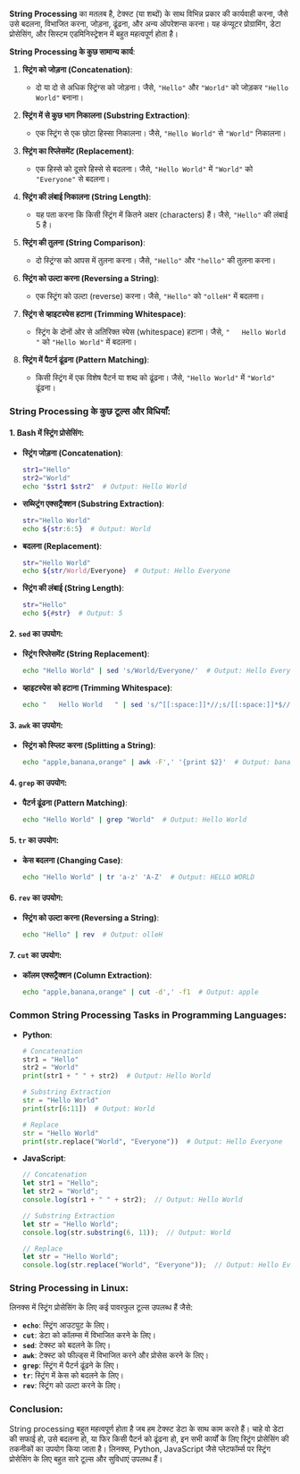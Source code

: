 **String Processing** का मतलब है, टेक्स्ट (या शब्दों) के साथ विभिन्न प्रकार की कार्यवाही करना, जैसे उसे बदलना, विभाजित करना, जोड़ना, ढूंढना, और अन्य ऑपरेशन्स करना। यह कंप्यूटर प्रोग्रामिंग, डेटा प्रोसेसिंग, और सिस्टम एडमिनिस्ट्रेशन में बहुत महत्वपूर्ण होता है। 

**String Processing के कुछ सामान्य कार्य**:

1. **स्ट्रिंग को जोड़ना (Concatenation)**:
   - दो या दो से अधिक स्ट्रिंग्स को जोड़ना। जैसे, `"Hello"` और `"World"` को जोड़कर `"Hello World"` बनाना।

2. **स्ट्रिंग में से कुछ भाग निकालना (Substring Extraction)**:
   - एक स्ट्रिंग से एक छोटा हिस्सा निकालना। जैसे, `"Hello World"` से `"World"` निकालना।

3. **स्ट्रिंग का रिप्लेसमेंट (Replacement)**:
   - एक हिस्से को दूसरे हिस्से से बदलना। जैसे, `"Hello World"` में `"World"` को `"Everyone"` से बदलना।

4. **स्ट्रिंग की लंबाई निकालना (String Length)**:
   - यह पता करना कि किसी स्ट्रिंग में कितने अक्षर (characters) हैं। जैसे, `"Hello"` की लंबाई 5 है।

5. **स्ट्रिंग की तुलना (String Comparison)**:
   - दो स्ट्रिंग्स को आपस में तुलना करना। जैसे, `"Hello"` और `"hello"` की तुलना करना।

6. **स्ट्रिंग को उल्टा करना (Reversing a String)**:
   - एक स्ट्रिंग को उल्टा (reverse) करना। जैसे, `"Hello"` को `"olleH"` में बदलना।

7. **स्ट्रिंग से व्हाइटस्पेस हटाना (Trimming Whitespace)**:
   - स्ट्रिंग के दोनों ओर से अतिरिक्त स्पेस (whitespace) हटाना। जैसे, `"   Hello World   "` को `"Hello World"` में बदलना।

8. **स्ट्रिंग में पैटर्न ढूंढना (Pattern Matching)**:
   - किसी स्ट्रिंग में एक विशेष पैटर्न या शब्द को ढूंढना। जैसे, `"Hello World"` में `"World"` ढूंढना।

### **String Processing के कुछ टूल्स और विधियाँ:**

#### 1. **Bash में स्ट्रिंग प्रोसेसिंग**:
- **स्ट्रिंग जोड़ना (Concatenation)**:
  ```bash
  str1="Hello"
  str2="World"
  echo "$str1 $str2"  # Output: Hello World
  ```

- **सब्स्ट्रिंग एक्सट्रैक्शन (Substring Extraction)**:
  ```bash
  str="Hello World"
  echo ${str:6:5}  # Output: World
  ```

- **बदलना (Replacement)**:
  ```bash
  str="Hello World"
  echo ${str/World/Everyone}  # Output: Hello Everyone
  ```

- **स्ट्रिंग की लंबाई (String Length)**:
  ```bash
  str="Hello"
  echo ${#str}  # Output: 5
  ```

#### 2. **`sed` का उपयोग**:
- **स्ट्रिंग रिप्लेसमेंट (String Replacement)**:
  ```bash
  echo "Hello World" | sed 's/World/Everyone/'  # Output: Hello Everyone
  ```

- **व्हाइटस्पेस को हटाना (Trimming Whitespace)**:
  ```bash
  echo "   Hello World   " | sed 's/^[[:space:]]*//;s/[[:space:]]*$//'  # Output: Hello World
  ```

#### 3. **`awk` का उपयोग**:
- **स्ट्रिंग को स्प्लिट करना (Splitting a String)**:
  ```bash
  echo "apple,banana,orange" | awk -F',' '{print $2}'  # Output: banana
  ```

#### 4. **`grep` का उपयोग**:
- **पैटर्न ढूंढना (Pattern Matching)**:
  ```bash
  echo "Hello World" | grep "World"  # Output: Hello World
  ```

#### 5. **`tr` का उपयोग**:
- **केस बदलना (Changing Case)**:
  ```bash
  echo "Hello World" | tr 'a-z' 'A-Z'  # Output: HELLO WORLD
  ```

#### 6. **`rev` का उपयोग**:
- **स्ट्रिंग को उल्टा करना (Reversing a String)**:
  ```bash
  echo "Hello" | rev  # Output: olleH
  ```

#### 7. **`cut` का उपयोग**:
- **कॉलम एक्सट्रैक्शन (Column Extraction)**:
  ```bash
  echo "apple,banana,orange" | cut -d',' -f1  # Output: apple
  ```

### **Common String Processing Tasks in Programming Languages**:

- **Python**:
  ```python
  # Concatenation
  str1 = "Hello"
  str2 = "World"
  print(str1 + " " + str2)  # Output: Hello World

  # Substring Extraction
  str = "Hello World"
  print(str[6:11])  # Output: World

  # Replace
  str = "Hello World"
  print(str.replace("World", "Everyone"))  # Output: Hello Everyone
  ```

- **JavaScript**:
  ```javascript
  // Concatenation
  let str1 = "Hello";
  let str2 = "World";
  console.log(str1 + " " + str2);  // Output: Hello World

  // Substring Extraction
  let str = "Hello World";
  console.log(str.substring(6, 11));  // Output: World

  // Replace
  let str = "Hello World";
  console.log(str.replace("World", "Everyone"));  // Output: Hello Everyone
  ```

### **String Processing in Linux**:

लिनक्स में स्ट्रिंग प्रोसेसिंग के लिए कई पावरफुल टूल्स उपलब्ध हैं जैसे:
- **`echo`**: स्ट्रिंग आउटपुट के लिए।
- **`cut`**: डेटा को कॉलम्स में विभाजित करने के लिए।
- **`sed`**: टेक्स्ट को बदलने के लिए।
- **`awk`**: टेक्स्ट को फील्ड्स में विभाजित करने और प्रोसेस करने के लिए।
- **`grep`**: स्ट्रिंग में पैटर्न ढूंढने के लिए।
- **`tr`**: स्ट्रिंग में केस को बदलने के लिए।
- **`rev`**: स्ट्रिंग को उल्टा करने के लिए।

### **Conclusion**:
String processing बहुत महत्वपूर्ण होता है जब हम टेक्स्ट डेटा के साथ काम करते हैं। चाहे वो डेटा की सफाई हो, उसे बदलना हो, या फिर किसी पैटर्न को ढूंढना हो, इन सभी कार्यों के लिए स्ट्रिंग प्रोसेसिंग की तकनीकों का उपयोग किया जाता है। लिनक्स, Python, JavaScript जैसे प्लेटफॉर्म्स पर स्ट्रिंग प्रोसेसिंग के लिए बहुत सारे टूल्स और सुविधाएं उपलब्ध हैं।
